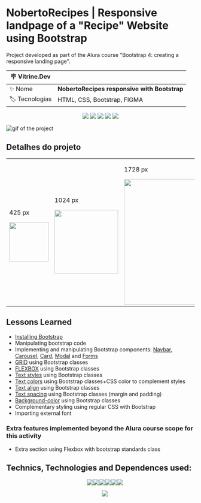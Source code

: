 # NobertoRecipes | Responsive landpage of a "Recipe" Website using Bootstrap

Project developed as part of the Alura course "Bootstrap 4: creating a responsive landing page".

| :placard: Vitrine.Dev |     |
| -------------  | --- |
| :sparkles: Nome        | **NobertoRecipes responsive with Bootstrap**
| :label: Tecnologias | HTML, CSS, Bootstrap, FIGMA

<p align="center">
<img src='https://img.shields.io/github/last-commit/NobertoFerreiraFilho/NobertoRecipes-bootstrap?style=plastic'>
<img src='https://img.shields.io/static/v1?label=Status&message=OnGoing&color=yellow'>
<img src='https://img.shields.io/github/stars/NobertoFerreiraFilho/NobertoRecipes-bootstrap'>
<img src='https://img.shields.io/github/forks/NobertoFerreiraFilho/NobertoRecipes-bootstrap'>
<img src='https://img.shields.io/github/issues/NobertoFerreiraFilho/NobertoRecipes-bootstrap'>
</p>

![gif of the project](https://github.com/NobertoFerreiraFilho/NobertoRecipes-bootstrap/blob/main/src/img/NobertoRecipes.gif#vitrinedev)

## Detalhes do projeto

<!-- Inserir imagem com a #vitrinedev ao final do link -->
<table align="center">
  <tr>
    <td>
      <p>425 px</P>
      <img src='' width=105/>
    </td>
    <td>
      <p>1024 px</P>
      <img src='' width=170/>
    </td> 
    <td>
      <p>1728 px</P>
      <img src='#vitrinedev' width=335/>
    </td> 
  </tr>
</table>

## Lessons Learned

<ul>
  <li><a href='https://getbootstrap.com/docs/4.3/getting-started/introduction'>Installing Bootstrap</a></li>
  <li>Manipulating bootstrap code</li>
  <li>Implementing and manipulating Bootstrap components: <a href="https://getbootstrap.com/docs/4.3/components/navbar/">Navbar</a>, <a href="https://getbootstrap.com/docs/4.3/components/carousel/">Carousel</a>, <a href="https://getbootstrap.com/docs/4.3/components/card/">Card</a>, <a href="https://getbootstrap.com/docs/4.3/components/modal">Modal</a> and <a href="https://getbootstrap.com/docs/4.3/components/forms/">Forms</a></li>
  <li><a href="https://getbootstrap.com/docs/4.3/layout/grid/">GRID</a> using Bootstrap classes</li>
  <li><a href="https://getbootstrap.com/docs/4.3/utilities/flex/">FLEXBOX</a> using Bootstrap classes</li>
  <li><a href="https://getbootstrap.com/docs/4.0/content/typography/">Text styles</a> using Bootstrap classes</li>
  <li><a href="https://getbootstrap.com/docs/4.3/utilities/colors/">Text colors</a> using Bootstrap classes+CSS color to complement styles</li>
  <li><a href="https://getbootstrap.com/docs/4.3/utilities/text/#text-alignment">Text align</a> using Bootstrap classes</li>
  <li><a href="https://getbootstrap.com/docs/4.3/utilities/spacing/">Text spacing</a> using Bootstrap classes (margin and padding)</li>
  <li><a href="https://getbootstrap.com/docs/4.3/utilities/colors/#background-color">Background-color</a> using Bootstrap classes</li>
  <li>Complementary styling using regular CSS with Bootstrap</li>
  <li>Importing external font</li>

</ul>

 ### Extra features implemented beyond the Alura course scope for this activity
 <ul>
  <li>Extra section using Flexbox with bootstrap standards class</li>
</ul>
 
## Technics, Technologies and Dependences used:

<ul style='display:flex; flex-wrap: wrap; justify-content:center;'>
<il>
<img src='https://img.shields.io/badge/Bootstrap-black?logo=Bootstrap'/>
</il>
<il>
<img src='https://img.shields.io/badge/CSS3-black?logo=CSS3'/>
</il>
<il>
<img src='https://img.shields.io/badge/HTML5-black?logo=HTML5'/>
</il>
<il>
<img src='https://img.shields.io/badge/Git-black?logo=git'/>
</il>
<il>
<img src='https://img.shields.io/badge/FIGMA-black?logo=figma'/>
</il>
<il>
<img src='https://img.shields.io/badge/VSCode-black?logo=visual-studio-code'/>
</il>
</ul>

<ul style='display:flex; flex-wrap: wrap; justify-content:center;'>
<il>
<img src='https://img.shields.io/badge/CI%20CD-black?logo=CI-CD'/>
</il>
</ul>
